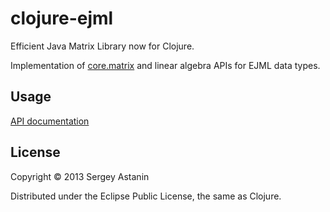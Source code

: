 # clojure-ejml

Efficient Java Matrix Library now for Clojure.

Implementation of [core.matrix](https://github.com/mikera/matrix-api#readme)
and linear algebra APIs for EJML data types.

## Usage

[API documentation](http://astanin.github.io/clojure-ejml/)

## License

Copyright © 2013 Sergey Astanin

Distributed under the Eclipse Public License, the same as Clojure.
